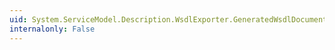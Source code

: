 ```yaml
---
uid: System.ServiceModel.Description.WsdlExporter.GeneratedWsdlDocuments
internalonly: False
---
```

